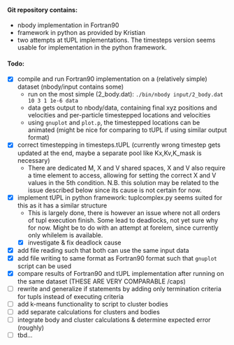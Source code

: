 #### Git repository contains:
- nbody implementation in Fortran90
- framework in python as provided by Kristian
- two attempts at tUPL implementations. The timesteps version seems usable for implementation in the python framework.

#### Todo:
- [x] compile and run Fortran90 implementation on a (relatively simple) dataset (nbody/input contains some)
    - run on the most simple (2_body.dat): `./bin/nbody input/2_body.dat 10 3 1 1e-6 data`
    - data gets output to nbody/data, containing final xyz positions and velocities and per-particle timestepped locations and velocities
    - using `gnuplot` and `plot.p`, the timestepped locations can be animated (might be nice for comparing to tUPL if using similar output format)
- [x] correct timestepping in timesteps.tUPL (currently wrong timestep gets updated at the end, maybe a separate pool like Kx,Kv,K_mask is necessary)
    - There are dedicated M, X and V shared spaces, X and V also require a time element to access, allowing for setting the correct X and V values in the 5th condition. N.B. this solution may be related to the issue described below since its cause is not certain for now.
- [x] implement tUPL in python framework: tuplcomplex.py seems suited for this as it has a similar structure
    - This is largely done, there is however an issue where not all orders of tupl execution finish. Some lead to deadlocks, not yet sure why for now. Might be to do with an attempt at forelem, since currently only whilelem is available.
    - [x] investigate & fix deadlock cause
- [x] add file reading such that both can use the same input data
- [x] add file writing to same format as Fortran90 format such that `gnuplot` script can be used
- [x] compare results of Fortran90 and tUPL implementation after running on the same dataset (THESE ARE VERY COMPARABLE /caps)
- [ ] rewrite and generalize if statements by adding only termination criteria for tupls instead of executing criteria
- [ ] add k-means functionality to script to cluster bodies
- [ ] add separate calculations for clusters and bodies
- [ ] integrate body and cluster calculations & determine expected error (roughly)
- [ ] tbd...
